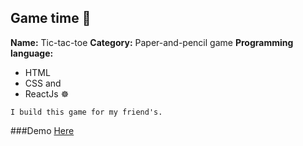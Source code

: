 ## Game time 🎉
**Name:** Tic-tac-toe
**Category:** Paper-and-pencil game
**Programming language:** 
- HTML
- CSS and 
- ReactJs ☸

```
I build this game for my friend's.
```
[](https://raw.githubusercontent.com/Maruf-Ahmed76/Tic-Tac_toe/master/tgame.png)

###Demo [Here](https://tgame.netlify.com)
